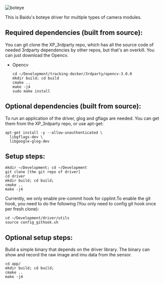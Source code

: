 ![boteye](https://image.ibb.co/b1N40z/page_1_1.png)

This is Baidu's boteye driver for multiple types of camera modules.

## Required dependencies (built from source): ##
 You can git clone the XP_3rdparty repo, which has all the source code of needed 3rdparty dependencies by other repos, but that's an overkill. You can just download the Opencv.

- Opencv
  ```
  cd ~/Development/tracking-docker/3rdparty/opencv-3.0.0
  mkdir build; cd build
  cmake ..
  make -j4
  sudo make install
  ```

## Optional dependencies (built from source): ##
 To run an application of the driver, glog and gflags are needed. You can get them from the XP_3rdparty repo, or use apt-get:
  ```
  apt-get install -y --allow-unauthenticated \
    libgflags-dev \
    libgoogle-glog-dev
  ```

## Setup steps: ##
  ```
  mkdir ~/Development; cd ~/Development
  git clone [the git repo of driver]
  cd driver
  mkdir build; cd build;
  cmake ..
  make -j4
  ```

  Currently, we only enable pre-commit hook for cpplint.To enable the git hook, you need to do the following (You only need to config git hook once per fresh clone):
  ```
  cd ~/Development/driver/utils
  source config_githook.sh
  ```

## Optional setup steps: ##
 Build a simple binary that depends on the driver library. The binary can show and record the raw image and imu data from the sensor.
 ```
 cd app/
 mkdir build; cd build;
 cmake ..
 make -j4
 ```
